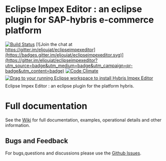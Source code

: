 # Eclipse Impex Editor : an eclipse plugin for  SAP-hybris e-commerce platform 

[![Build Status](https://travis-ci.org/eljoujat/eclipseimpexeditor.svg?branch=master)](https://travis-ci.org/eljoujat/eclipseimpexeditor)
[![Join the chat at https://gitter.im/eljoujat/eclipseimpexeditor](https://badges.gitter.im/eljoujat/eclipseimpexeditor.svg)](https://gitter.im/eljoujat/eclipseimpexeditor?utm_source=badge&utm_medium=badge&utm_campaign=pr-badge&utm_content=badge)
[![Code Climate](https://codeclimate.com/github/eljoujat/eclipseimpexeditor/badges/gpa.svg)](https://codeclimate.com/github/eljoujat/eclipseimpexeditor)
<br/>
<a href="http://marketplace.eclipse.org/marketplace-client-intro?mpc_install=2331084" class="drag" title="Drag to your running Eclipse workspace to install Hybris Impex Editor"><img src="https://marketplace.eclipse.org/sites/all/themes/solstice/public/images/marketplace/btn-install.png" alt="Drag to your running Eclipse workspace to install Hybris Impex Editor" style="position:relative;top:6px" /></a>


Eclipse Impex Editor : an eclipse plugin for the platform hybris. 

# Full documentation 

See the [Wiki](https://github.com/eljoujat/eclipseimpexeditor/wiki) for full documentation, examples, operational details and other information.


## Bugs and Feedback

For bugs,questions and discussions please use the [Github Issues](https://github.com/eljoujat/eclipseimpexeditor/issues).




